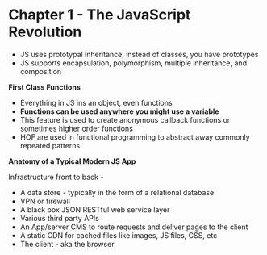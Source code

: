 # Chapter 1 - The JavaScript Revolution

* JS uses prototypal inheritance, instead of classes, you have prototypes
* JS supports encapsulation, polymorphism, multiple inheritance, and composition

__First Class Functions__ 

* Everything in JS ins an object, even functions
* __Functions can be used anywhere you might use a variable__
* This feature is used to create anonymous callback functions or sometimes higher order functions
* HOF are used in functional programming to abstract away commonly repeated patterns

__Anatomy of a Typical Modern JS App__

Infrastructure front to back -

* A data store - typically in the form of a relational database
* VPN or firewall
* A black box JSON RESTful web service layer
* Various third party APIs
* An App/server CMS to route requests and deliver pages to the client
* A static CDN for cached files like images, JS files, CSS, etc
* The client - aka the browser

